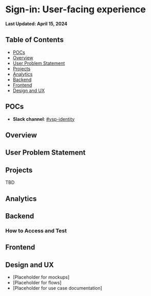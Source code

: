 # Sign-in: User-facing experience

**Last Updated: April 15, 2024**
     
## Table of Contents

- [POCs](#pocs)
- [Overview](#overview)
- [User Problem Statement](#user-problem-statement)
- [Projects](#projects)
- [Analytics](#analytics)
- [Backend](#backend)
- [Frontend](#frontend)
- [Design and UX](#design-and-ux)


## POCs
- **Slack channel**: [#vsp-identity](https://dsva.slack.com/channels/vsp-identity)

## Overview

## User Problem Statement

## Projects

TBD

## Analytics

## Backend

### How to Access and Test

## Frontend

## Design and UX

- [Placeholder for mockups]
- [Placeholder for flows]
- [Placeholder for use case documentation]
